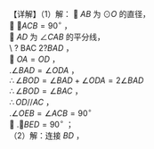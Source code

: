 【详解】（1）解：  $A B$ 为 $\odot O$ 的直径，  
 $\angle A C B = 9 0 ^ { \circ }$ ，  
 $A D$ 为 $\angle C A B$ 的平分线，  
\ ? BAC $2 ? B A D$ ，  
 $O A = O D$ ，  
$. \angle B A D = \angle O D A$ ，  
$\therefore \angle B O D = \angle B A D + \angle O D A = 2 \angle B A D$   
$\therefore \angle B O D = \angle B A C$ ，  
$\therefore O D / / A C$ ，  
$. \angle O E B = \angle A C B = 9 0 ^ { \circ }$   
 $. \angle B E D = 9 0 ^ { \circ }$ ；  
（2）解：连接 $B D$ ，  
